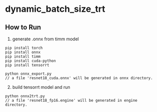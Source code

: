 # dynamic_batch_size_trt

## How to Run

1. generate .onnx from timm model

```
pip install torch
pip install onnx
pip install timm
pip install cuda-python
pip install tensorrt

python onnx_export.py
// a file 'resnet18_cuda.onnx' will be generated in onnx directory.
```

2. build tensorrt model and run

```
python onnx2trt.py
// a file 'resnet18_fp16.engine' will be generated in engine directory.
```
